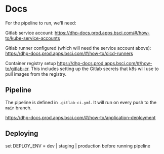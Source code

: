 # Docs

For the pipeline to run, we'll need:

Gitlab service account: <https://dhp-docs.prod.apps.bsci.com/#/how-to/kube-service-accounts>

Gitlab runner configured (which will need the service account above): <https://dhp-docs.prod.apps.bsci.com/#/how-to/cicd-runners>

Container registry setup <https://dhp-docs.prod.apps.bsci.com/#/how-to/gitlab-cr>. This includes setting up the Gitlab secrets that k8s will use to pull images from the registry.

## Pipeline

The pipeline is defined in `.gitlab-ci.yml`. It will run on every push to the `main` branch.

https://dhp-docs.prod.apps.bsci.com/#/how-to/application-deployment

## Deploying

set DEPLOY_ENV = dev | staging | production before running pipeline
